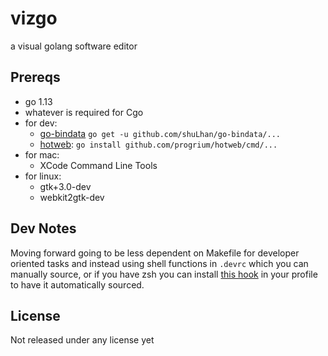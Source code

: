 # vizgo

a visual golang software editor

## Prereqs

* go 1.13
* whatever is required for Cgo
* for dev:
    * [go-bindata](https://github.com/shuLhan/go-bindata) `go get -u github.com/shuLhan/go-bindata/...`
    * [hotweb](https://github.com/progrium/hotweb): `go install github.com/progrium/hotweb/cmd/...`
* for mac:
    * XCode Command Line Tools
* for linux:
    * gtk+3.0-dev
    * webkit2gtk-dev

## Dev Notes

Moving forward going to be less dependent on Makefile for developer oriented tasks and instead using shell functions in `.devrc` which you can manually source, or if you have zsh
you can install [this hook](https://gist.github.com/progrium/ea7cba82a90ac0d06fb2517e21761013) in your profile to have it automatically sourced.

## License

Not released under any license yet
